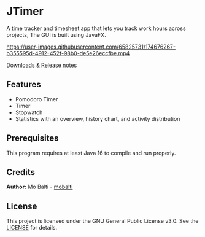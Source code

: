 # JTimer
A time tracker and timesheet  app that lets you track work hours across projects,  The GUI is built using JavaFX.






https://user-images.githubusercontent.com/65825731/174676267-b355595d-4912-452f-98b0-de5e26eccfbe.mp4







 [Downloads & Release notes](https://github.com/mobalic/JTimer/releases/tag/v0.1)


## Features
- Pomodoro Timer 
- Timer
- Stopwatch
- Statistics with an overview, history chart, and activity distribution

## Prerequisites
This program requires at least Java 16 to compile and run properly.

## Credits
**Author:** Mo Balti - [mobalti](https://github.com/mobalti)


## License
This project is licensed under the GNU General Public License v3.0. See the [LICENSE](https://github.com/mobalic/JTimer/blob/main/LICENSE) for details.
